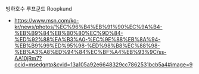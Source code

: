 빙하호수 루프쿤드 Roopkund
- https://www.msn.com/ko-kr/news/photos/%EC%96%B4%EB%91%90%EC%9A%B4-%EB%B9%84%EB%B0%80%EC%9D%84-%ED%92%88%EA%B3%A0-%EC%9E%88%EB%8A%94-%EB%B9%99%ED%95%98-%ED%98%B8%EC%88%98-%EB%A3%A8%ED%94%84%EC%BF%A4%EB%93%9C/ss-AA10jRm7?ocid=msedgntp&cvid=13a105a92e6648329cc7862531bcb5a4#image=9
